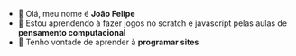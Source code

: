 - 👋 Olá, meu nome é **João Felipe**
- 🌱 Estou aprendendo à fazer jogos no scratch e javascript pelas aulas de **pensamento computacional**
- 👀 Tenho vontade de aprender à **programar sites**  
